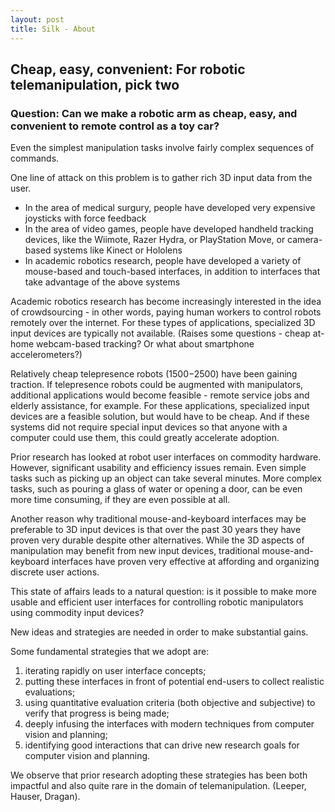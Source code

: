 ```yaml
---
layout: post
title: Silk - About 
---
```


## Cheap, easy, convenient: For robotic telemanipulation, pick two

### Question: Can we make a robotic arm as cheap, easy, and convenient to remote control as a toy car?

Even the simplest manipulation tasks involve fairly complex sequences of commands.

One line of attack on this problem is to gather rich 3D input data from the user.

- In the area of medical surgury, people have developed very expensive joysticks with force feedback 
- In the area of video games, people have developed handheld tracking devices, like the Wiimote, Razer Hydra, or PlayStation Move, or camera-based systems like Kinect or Hololens
- In academic robotics research, people have developed a variety of mouse-based and touch-based interfaces, in addition to interfaces that take advantage of the above systems

Academic robotics research has become increasingly interested in the idea of crowdsourcing - in other words, paying human workers to control robots remotely over the internet. For these types of applications, specialized 3D input devices are typically not available.
(Raises some questions - cheap at-home webcam-based tracking? Or what about smartphone accelerometers?)

Relatively cheap telepresence robots ($1500-$2500) have been gaining traction. If telepresence robots could be augmented with manipulators, additional applications would become feasible - remote service jobs and elderly assistance, for example. For these applications, specialized input devices are a feasible solution, but would have to be cheap. And if these systems did not require special input devices so that anyone with a computer could use them, this could greatly accelerate adoption.

Prior research has looked at robot user interfaces on commodity hardware. However, significant usability and efficiency issues remain. Even simple tasks such as picking up an object can take several minutes. More complex tasks, such as pouring a glass of water or opening a door, can be even more time consuming, if they are even possible at all.

Another reason why traditional mouse-and-keyboard interfaces may be preferable to 3D input devices is that over the past 30 years they have proven very durable despite other alternatives. While the 3D aspects of manipulation may benefit from new input devices, traditional mouse-and-keyboard interfaces have proven very effective at affording and organizing discrete user actions.

This state of affairs leads to a natural question: is it possible to make more usable and efficient user interfaces for controlling robotic manipulators using commodity input devices?

New ideas and strategies are needed in order to make substantial gains.

Some fundamental strategies that we adopt are:

1. iterating rapidly on user interface concepts;
2. putting these interfaces in front of potential end-users to collect realistic evaluations;
3. using quantitative evaluation criteria (both objective and subjective) to verify that progress is being made;
4. deeply infusing the interfaces with modern techniques from computer vision and planning;
5. identifying good interactions that can drive new research goals for computer vision and planning.

We observe that prior research adopting these strategies has been both impactful and also quite rare in the domain of telemanipulation. (Leeper, Hauser, Dragan).

